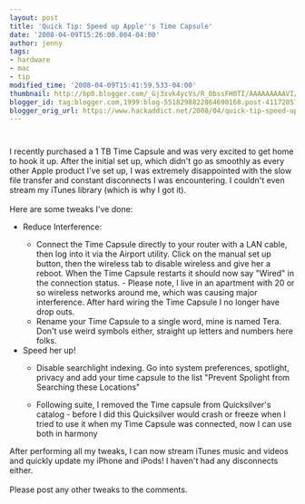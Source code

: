 ```yaml
---
layout: post
title: 'Quick Tip: Speed up Apple''s Time Capsule'
date: '2008-04-09T15:26:00.004-04:00'
author: jenny
tags:
- hardware
- mac
- tip
modified_time: '2008-04-09T15:41:59.533-04:00'
thumbnail: http://bp0.blogger.com/_Gj3xvk4ycVs/R_0bssFH0TI/AAAAAAAAAVI/vKW4WS8VD7U/s72-c/time-capsule.jpg
blogger_id: tag:blogger.com,1999:blog-5518298822864690168.post-4117285724062178887
blogger_orig_url: https://www.hackaddict.net/2008/04/quick-tip-speed-up-apples-time-capsule.html
---
```


<a onblur="try {parent.deselectBloggerImageGracefully();} catch(e) {}" href="http://bp0.blogger.com/_Gj3xvk4ycVs/R_0bssFH0TI/AAAAAAAAAVI/vKW4WS8VD7U/s1600-h/time-capsule.jpg"><img style="margin: 0px auto 10px; display: block; text-align: center; cursor: pointer;" src="http://bp0.blogger.com/_Gj3xvk4ycVs/R_0bssFH0TI/AAAAAAAAAVI/vKW4WS8VD7U/s400/time-capsule.jpg" alt="" id="BLOGGER_PHOTO_ID_5187332800361517362" border="0" /></a><br />I recently purchased a 1 TB Time Capsule and was very excited to get home to hook it up.  After the initial set up, which didn't go as smoothly as every other Apple product I've set up, I was extremely disappointed with the slow file transfer and constant disconnects I was encountering.  I couldn't even stream my iTunes library (which is why I got it).<br /><br />Here are some tweaks I've done:<br /><ul><li>Reduce Interference:<br /></li><ul><li>Connect the Time Capsule directly to your router with a LAN cable, then log into it via the Airport utility.  Click on the manual set up button, then the wireless tab to disable wireless and give her a reboot.  When the Time Capsule restarts it should now say "Wired" in the connection status. - Please note, I live in an apartment with 20 or so wireless networks around me, which was causing major interference.  After hard wiring the Time Capsule I no longer have drop outs.</li><li>Rename your Time Capsule to a single word, mine is named Tera. Don't use weird symbols either, straight up letters and numbers here folks.</li></ul><li>Speed her up!<br /></li><ul><li>Disable searchlight indexing.  Go into system preferences, spotlight, privacy and add your time capsule to the list "Prevent Spolight from Searching these Locations"</li></ul><ul><li>Following suite, I removed the Time capsule from Quicksilver's catalog - before I did this Quicksilver would crash or freeze when I tried to use it when my Time Capsule was connected, now I can use both in harmony</li></ul></ul>After performing all my tweaks, I can now stream iTunes music and videos and quickly update my iPhone and iPods!  I haven't had any disconnects either.<br /><br />Please post any other tweaks to the comments.